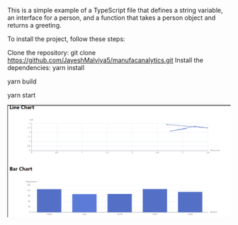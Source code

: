 <!-- Project Description -->
This is a simple example of a TypeScript file that defines a string variable, an interface for a person, and a function that takes a person object and returns a greeting.

<!-- Installation -->
To install the project, follow these steps:

Clone the repository: git clone https://github.com/JayeshMalviya5/manufacanalytics.git
Install the dependencies: yarn install

<!-- To run the build -->
yarn build

<!-- To Start the project -->
yarn start



![alt text](/Graph.png)


